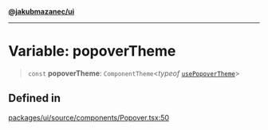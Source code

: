 [**@jakubmazanec/ui**](../README.md)

---

# Variable: popoverTheme

> `const` **popoverTheme**: `ComponentTheme`\<_typeof_
> [`usePopoverTheme`](../functions/usePopoverTheme.md)\>

## Defined in

[packages/ui/source/components/Popover.tsx:50](https://github.com/jakubmazanec/tools/blob/4bb343d3736e4f9f11a014de3241c6054262151e/packages/ui/source/components/Popover.tsx#L50)
